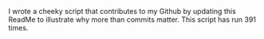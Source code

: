 I wrote a cheeky script that contributes to my Github by updating this ReadMe to illustrate why more than commits matter. This script has run 391 times.
